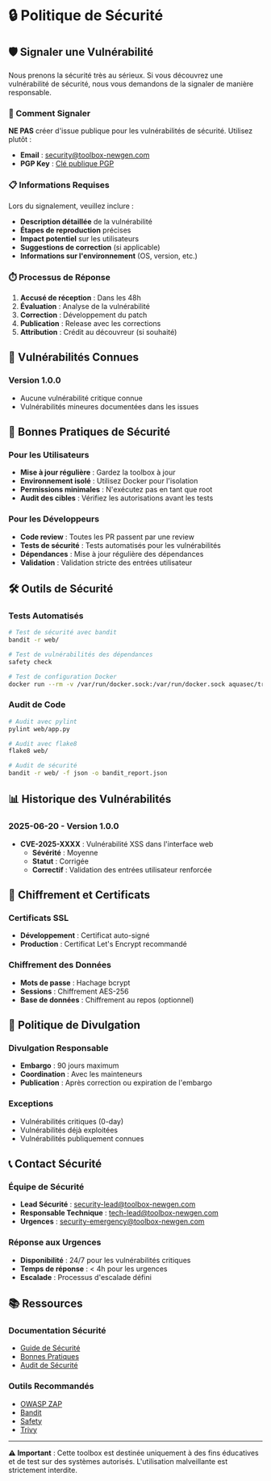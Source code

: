 # 🔒 Politique de Sécurité

## 🛡️ Signaler une Vulnérabilité

Nous prenons la sécurité très au sérieux. Si vous découvrez une vulnérabilité de sécurité, nous vous demandons de la signaler de manière responsable.

### 📧 Comment Signaler

**NE PAS** créer d'issue publique pour les vulnérabilités de sécurité. Utilisez plutôt :

- **Email** : security@toolbox-newgen.com
- **PGP Key** : [Clé publique PGP](https://github.com/votre-username/toolbox-newgen/blob/main/SECURITY.asc)

### 📋 Informations Requises

Lors du signalement, veuillez inclure :

- **Description détaillée** de la vulnérabilité
- **Étapes de reproduction** précises
- **Impact potentiel** sur les utilisateurs
- **Suggestions de correction** (si applicable)
- **Informations sur l'environnement** (OS, version, etc.)

### ⏱️ Processus de Réponse

1. **Accusé de réception** : Dans les 48h
2. **Évaluation** : Analyse de la vulnérabilité
3. **Correction** : Développement du patch
4. **Publication** : Release avec les corrections
5. **Attribution** : Crédit au découvreur (si souhaité)

## 🚨 Vulnérabilités Connues

### Version 1.0.0
- Aucune vulnérabilité critique connue
- Vulnérabilités mineures documentées dans les issues

## 🔧 Bonnes Pratiques de Sécurité

### Pour les Utilisateurs
- **Mise à jour régulière** : Gardez la toolbox à jour
- **Environnement isolé** : Utilisez Docker pour l'isolation
- **Permissions minimales** : N'exécutez pas en tant que root
- **Audit des cibles** : Vérifiez les autorisations avant les tests

### Pour les Développeurs
- **Code review** : Toutes les PR passent par une review
- **Tests de sécurité** : Tests automatisés pour les vulnérabilités
- **Dépendances** : Mise à jour régulière des dépendances
- **Validation** : Validation stricte des entrées utilisateur

## 🛠️ Outils de Sécurité

### Tests Automatisés
```bash
# Test de sécurité avec bandit
bandit -r web/

# Test de vulnérabilités des dépendances
safety check

# Test de configuration Docker
docker run --rm -v /var/run/docker.sock:/var/run/docker.sock aquasec/trivy config .
```

### Audit de Code
```bash
# Audit avec pylint
pylint web/app.py

# Audit avec flake8
flake8 web/

# Audit de sécurité
bandit -r web/ -f json -o bandit_report.json
```

## 📊 Historique des Vulnérabilités

### 2025-06-20 - Version 1.0.0
- **CVE-2025-XXXX** : Vulnérabilité XSS dans l'interface web
  - **Sévérité** : Moyenne
  - **Statut** : Corrigée
  - **Correctif** : Validation des entrées utilisateur renforcée

## 🔐 Chiffrement et Certificats

### Certificats SSL
- **Développement** : Certificat auto-signé
- **Production** : Certificat Let's Encrypt recommandé

### Chiffrement des Données
- **Mots de passe** : Hachage bcrypt
- **Sessions** : Chiffrement AES-256
- **Base de données** : Chiffrement au repos (optionnel)

## 🚫 Politique de Divulgation

### Divulgation Responsable
- **Embargo** : 90 jours maximum
- **Coordination** : Avec les mainteneurs
- **Publication** : Après correction ou expiration de l'embargo

### Exceptions
- Vulnérabilités critiques (0-day)
- Vulnérabilités déjà exploitées
- Vulnérabilités publiquement connues

## 📞 Contact Sécurité

### Équipe de Sécurité
- **Lead Sécurité** : security-lead@toolbox-newgen.com
- **Responsable Technique** : tech-lead@toolbox-newgen.com
- **Urgences** : security-emergency@toolbox-newgen.com

### Réponse aux Urgences
- **Disponibilité** : 24/7 pour les vulnérabilités critiques
- **Temps de réponse** : < 4h pour les urgences
- **Escalade** : Processus d'escalade défini

## 📚 Ressources

### Documentation Sécurité
- [Guide de Sécurité](https://github.com/votre-username/toolbox-newgen/wiki/Security)
- [Bonnes Pratiques](https://github.com/votre-username/toolbox-newgen/wiki/Best-Practices)
- [Audit de Sécurité](https://github.com/votre-username/toolbox-newgen/wiki/Security-Audit)

### Outils Recommandés
- [OWASP ZAP](https://owasp.org/www-project-zap/)
- [Bandit](https://bandit.readthedocs.io/)
- [Safety](https://pyup.io/safety/)
- [Trivy](https://aquasecurity.github.io/trivy/)

---

**⚠️ Important** : Cette toolbox est destinée uniquement à des fins éducatives et de test sur des systèmes autorisés. L'utilisation malveillante est strictement interdite. 